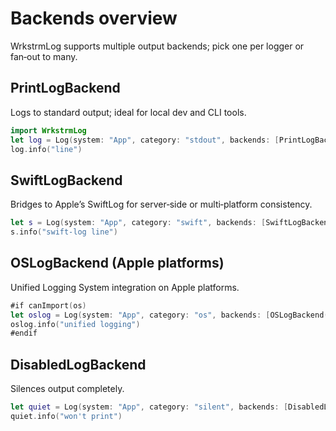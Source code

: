 # Backends overview

WrkstrmLog supports multiple output backends; pick one per logger or fan‑out to many.

## PrintLogBackend

Logs to standard output; ideal for local dev and CLI tools.

```swift
import WrkstrmLog
let log = Log(system: "App", category: "stdout", backends: [PrintLogBackend()])
log.info("line")
```

## SwiftLogBackend

Bridges to Apple’s SwiftLog for server‑side or multi‑platform consistency.

```swift
let s = Log(system: "App", category: "swift", backends: [SwiftLogBackend()])
s.info("swift-log line")
```

## OSLogBackend (Apple platforms)

Unified Logging System integration on Apple platforms.

```swift
#if canImport(os)
let oslog = Log(system: "App", category: "os", backends: [OSLogBackend()])
oslog.info("unified logging")
#endif
```

## DisabledLogBackend

Silences output completely.

```swift
let quiet = Log(system: "App", category: "silent", backends: [DisabledLogBackend()])
quiet.info("won't print")
```
